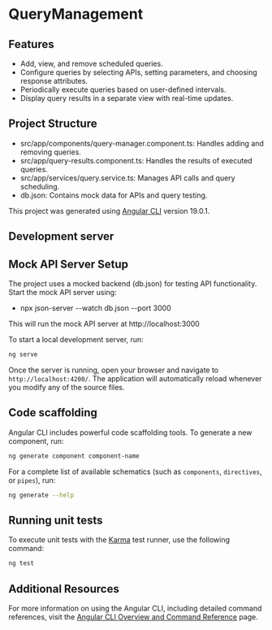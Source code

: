 # QueryManagement

## Features
* Add, view, and remove scheduled queries.
* Configure queries by selecting APIs, setting parameters, and choosing response attributes.
* Periodically execute queries based on user-defined intervals.
* Display query results in a separate view with real-time updates.

## Project Structure
* src/app/components/query-manager.component.ts: Handles adding and removing queries.
* src/app/query-results.component.ts: Handles the results of executed queries.
* src/app/services/query.service.ts: Manages API calls and query scheduling.
* db.json: Contains mock data for APIs and query testing.

This project was generated using [Angular CLI](https://github.com/angular/angular-cli) version 19.0.1.


## Development server

## Mock API Server Setup
The project uses a mocked backend (db.json) for testing API functionality. Start the mock API server using:

 * npx json-server --watch db.json --port 3000

 This will run the mock API server at http://localhost:3000


To start a local development server, run:

```bash
ng serve
```

Once the server is running, open your browser and navigate to `http://localhost:4200/`. The application will automatically reload whenever you modify any of the source files.

## Code scaffolding

Angular CLI includes powerful code scaffolding tools. To generate a new component, run:

```bash
ng generate component component-name
```

For a complete list of available schematics (such as `components`, `directives`, or `pipes`), run:

```bash
ng generate --help
```

## Running unit tests

To execute unit tests with the [Karma](https://karma-runner.github.io) test runner, use the following command:

```bash
ng test
```


## Additional Resources

For more information on using the Angular CLI, including detailed command references, visit the [Angular CLI Overview and Command Reference](https://angular.dev/tools/cli) page.
